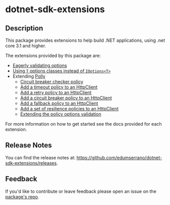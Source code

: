 # dotnet-sdk-extensions

## Description

This package provides extensions to help build .NET applications, using .net core 3.1 and higher.

The extensions provided by this package are:

* [Eagerly validating options](https://github.com/edumserrano/dotnet-sdk-extensions/blob/dotnet-sdk-extensions-2.0.0/docs/configuration/options-eagerly-validation.md)
* [Using `T` options classes instead of `IOptions<T>`](https://github.com/edumserrano/dotnet-sdk-extensions/blob/dotnet-sdk-extensions-2.0.0/docs/configuration/options-without-IOptions.md)
* Extending [Polly](https://github.com/App-vNext/Polly)
  * [Circuit breaker checker policy](https://github.com/edumserrano/dotnet-sdk-extensions/blob/dotnet-sdk-extensions-2.0.0/docs/polly/circuit-breaker-checker-policy.md)
  * [Add a timeout policy to an HttpClient](https://github.com/edumserrano/dotnet-sdk-extensions/blob/dotnet-sdk-extensions-2.0.0/docs/polly/httpclient-with-timeout-policy.md)
  * [Add a retry policy to an HttpClient](https://github.com/edumserrano/dotnet-sdk-extensions/blob/dotnet-sdk-extensions-2.0.0/docs/polly/httpclient-with-retry-policy.md)
  * [Add a circuit breaker policy to an HttpClient](https://github.com/edumserrano/dotnet-sdk-extensions/blob/dotnet-sdk-extensions-2.0.0/docs/polly/httpclient-with-circuit-breaker-policy.md)
  * [Add a fallback policy to an HttpClient](https://github.com/edumserrano/dotnet-sdk-extensions/blob/dotnet-sdk-extensions-2.0.0/docs/polly/httpclient-with-fallback-policy.md)
  * [Add a set of resilience policies to an HttpClient](https://github.com/edumserrano/dotnet-sdk-extensions/blob/dotnet-sdk-extensions-2.0.0/docs/polly/httpclient-with-resilience-policies.md)
  * [Extending the policy options validation](https://github.com/edumserrano/dotnet-sdk-extensions/blob/dotnet-sdk-extensions-2.0.0/docs/polly/extending-policy-options-validation.md)

For more information on how to get started see the docs provided for each extension.

## Release Notes

You can find the release notes at: https://github.com/edumserrano/dotnet-sdk-extensions/releases.

## Feedback

If you'd like to contribute or leave feedback please open an issue on the [package's repo](https://github.com/edumserrano/dotnet-sdk-extensions).
